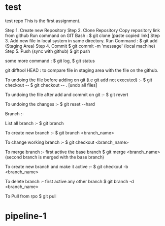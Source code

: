 # test
test repo
This is the first assignment.

Step 1. Create new Repository
Step 2. Clone Repository
	  Copy repository link from github
	  Run command on GIT Bash : $ git clone [paste copied link]
Step 3. Add new file in local system in same directory.
	  Run Command : $ git add <file name>
	  (Staging Area)
Step 4. Commit
	  $ git commit -m 'message'
	  (local machine)
Step 5. Push (sync with github)
	  $ git push

some more command : $ git log, $ git status

git difftool HEAD : to compare file in staging area with the file on the github.

To undoing the file before adding on git (i.e git add <file name> not executed) :-
	$ git checkout -- <file name>
	$ git checkout -- . [undo all files]

To undoing the file after add and commit on git :-
	$ git revert <commit id or HEAD>

To undoing the changes :-
	$ git reset --hard <commit id>

Branch :- 

List all branch :-
	$ git branch

To create new branch :-
	$ git branch <branch_name>

To change working branch :- 
	$ git checkout <branch_name>

To merge branch :-
	first active the base branch
	$ git merge <branch_name>
	(second branch is merged with the base branch)
	
To create new branch and make it active :-
	$ git checkout -b <branch_name>

To delete branch :-
	first active any other branch
	$ git branch -d <branch_name>
	
To Pull from rpo
	$ git pull
# pipeline-1
